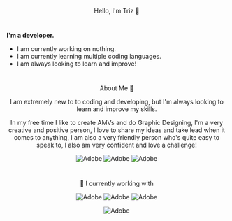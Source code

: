   <p align="center"> Hello, I'm Triz 👋

#
    
**I'm a developer.**
  
  - I am currently working on nothing.
  - I am currently learning multiple coding languages.
  - I am always looking to learn and improve!
  
  #
  
   <p align="center"> About Me 👋
      <p align="center">
      I am extremely new to to coding and developing, but I'm always looking to learn and improve my skills.
         <p align="center">
           In my free time I like to create AMVs and do Graphic Designing, I'm a very creative and positive person, I love to share my ideas and take lead when it comes to anything, I am also a very friendly person who's quite easy to speak to, I also am very confident and love a challenge!
 
<p align="center">
<img alt="Adobe" src="https://img.shields.io/badge/Adobe%20After%20Effects-9999FF.svg?style=for-the-badge&logo=Adobe%20After%20Effects&logoColor=white" />
           
<img alt="Adobe" src="https://img.shields.io/badge/adobe-%23FF0000.svg?style=for-the-badge&logo=adobe&logoColor=white" />
           
<img alt="Adobe" src="https://img.shields.io/badge/adobe%20photoshop-%2331A8FF.svg?style=for-the-badge&logo=adobe%20photoshop&logoColor=white" />

  #
  <p align="center">
🔭 I currently working with 
  <p align="center">
<img alt="Adobe" src="https://img.shields.io/badge/python-3670A0?style=for-the-badge&logo=python&logoColor=ffdd54" />
    <img alt="Adobe" src="https://img.shields.io/badge/javascript-%23323330.svg?style=for-the-badge&logo=javascript&logoColor=%23F7DF1E" />
    <img alt="Adobe" src="https://img.shields.io/badge/lua-%232C2D72.svg?style=for-the-badge&logo=lua&logoColor=white" />
  <p align="center">
<img alt="Adobe" src="https://github-readme-stats.vercel.app/api?username=Trizypoo&show_icons=true&theme=radical" />
